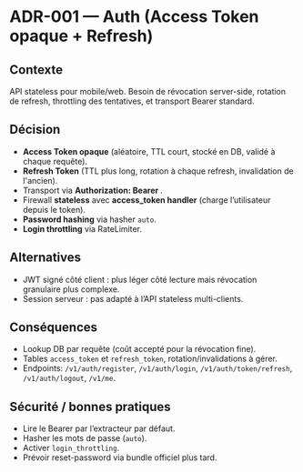 # ADR-001 — Auth (Access Token opaque + Refresh)

## Contexte
API stateless pour mobile/web. Besoin de révocation server-side, rotation de refresh, throttling des tentatives, et transport Bearer standard.

## Décision
- **Access Token opaque** (aléatoire, TTL court, stocké en DB, validé à chaque requête).
- **Refresh Token** (TTL plus long, rotation à chaque refresh, invalidation de l'ancien).
- Transport via **Authorization: Bearer <token>**.
- Firewall **stateless** avec **access_token handler** (charge l’utilisateur depuis le token).
- **Password hashing** via hasher `auto`.
- **Login throttling** via RateLimiter.

## Alternatives
- JWT signé côté client : plus léger côté lecture mais révocation granulaire plus complexe.
- Session serveur : pas adapté à l’API stateless multi-clients.

## Conséquences
- Lookup DB par requête (coût accepté pour la révocation fine).
- Tables `access_token` et `refresh_token`, rotation/invalidations à gérer.
- Endpoints: `/v1/auth/register`, `/v1/auth/login`, `/v1/auth/token/refresh`, `/v1/auth/logout`, `/v1/me`.

## Sécurité / bonnes pratiques
- Lire le Bearer par l’extracteur par défaut.
- Hasher les mots de passe (`auto`).
- Activer `login_throttling`.
- Prévoir reset-password via bundle officiel plus tard.
